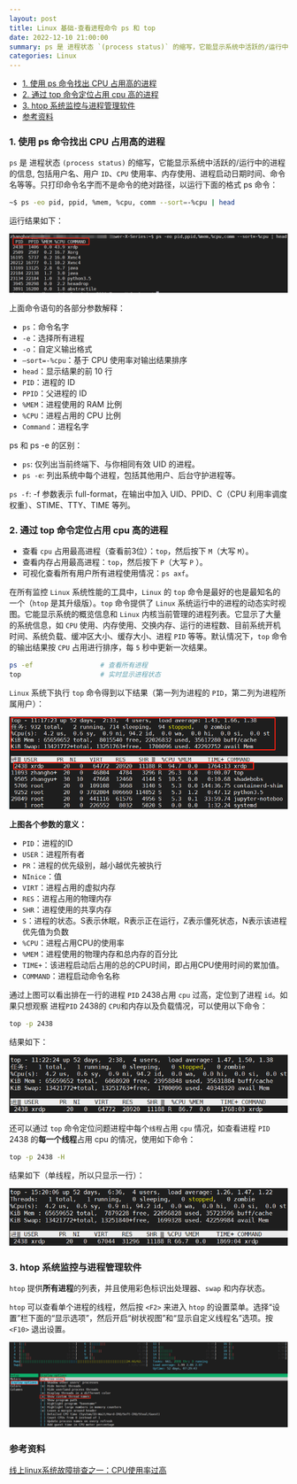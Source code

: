 ```yaml
---
layout: post
title: Linux 基础-查看进程命令 ps 和 top
date: 2022-12-10 21:00:00
summary: ps 是 进程状态 `(process status)` 的缩写，它能显示系统中活跃的/运行中的进程的信息, 包括用户名、用户 `ID`、`CPU` 使用率、内存使用、进程启动日期时间、命令名等等。
categories: Linux
---
```


- [1. 使用 ps 命令找出 CPU 占用高的进程](#1-使用-ps-命令找出-cpu-占用高的进程)
- [2. 通过 top 命令定位占用 cpu 高的进程](#2-通过-top-命令定位占用-cpu-高的进程)
- [3. htop 系统监控与进程管理软件](#3-htop-系统监控与进程管理软件)
- [参考资料](#参考资料)

### 1. 使用 ps 命令找出 CPU 占用高的进程

`ps` 是 进程状态 `(process status)` 的缩写，它能显示系统中活跃的/运行中的进程的信息, 包括用户名、用户 `ID`、`CPU` 使用率、内存使用、进程启动日期时间、命令名等等。只打印命令名字而不是命令的绝对路径，以运行下面的格式 ps 命令：

```bash
~$ ps -eo pid, ppid, %mem, %cpu, comm --sort=-%cpu | head
```
运行结果如下：

![image](../images/linux_basic/ps_eo.png)

上面命令语句的各部分参数解释：

* `ps`：命令名字
* `-e`：选择所有进程
* `-o`：自定义输出格式
* `–sort=-%cpu`：基于 CPU 使用率对输出结果排序
* `head`：显示结果的前 10 行
* `PID`：进程的 ID
* `PPID`：父进程的 ID
* `%MEM`：进程使用的 RAM 比例
* `%CPU`：进程占用的 CPU 比例
* `Command`：进程名字

ps 和 ps -e 的区别：

- `ps`: 仅列出当前终端下、与你相同有效 UID 的进程。
- `ps -e`: 列出系统中每个进程，包括其他用户、后台守护进程等。

`ps -f`: -f 参数表示 full-format，在输出中加入 UID、PPID、C（CPU 利用率调度权重）、STIME、TTY、TIME 等列。

### 2. 通过 top 命令定位占用 cpu 高的进程

* 查看 `cpu` 占用最高进程（查看前3位）：`top`，然后按下 `M`（大写 `M`）。
* 查看内存占用最高进程：`top`，然后按下 `P`（大写 `P` ）。
* 可视化查看所有用户所有进程使用情况：`ps axf`。

在所有监控 `Linux` 系统性能的工具中，`Linux` 的 `top` 命令是最好的也是最知名的一个（`htop` 是其升级版）。`top` 命令提供了 `Linux` 系统运行中的进程的动态实时视图。它能显示系统的概览信息和 `Linux` 内核当前管理的进程列表。它显示了大量的系统信息，如 `CPU` 使用、内存使用、交换内存、运行的进程数、目前系统开机时间、系统负载、缓冲区大小、缓存大小、进程 `PID` 等等。默认情况下，`top` 命令的输出结果按 `CPU` 占用进行排序，每 `5` 秒中更新一次结果。

```bash
ps -ef                 # 查看所有进程
top                    # 实时显示进程状态
```
`Linux` 系统下执行 `top` 命令得到以下结果（第一列为进程的 `PID`，第二列为进程所属用户）：

![image](../images/linux_basic/top_info2.png)

**上图各个参数的意义：**

* `PID`：进程的ID
* `USER`：进程所有者
* `PR`：进程的优先级别，越小越优先被执行
* `NInice`：值
* `VIRT`：进程占用的虚拟内存
* `RES`：进程占用的物理内存
* `SHR`：进程使用的共享内存
* `S`：进程的状态。S表示休眠，R表示正在运行，Z表示僵死状态，N表示该进程优先值为负数
* `%CPU`：进程占用CPU的使用率
* `%MEM`：进程使用的物理内存和总内存的百分比
* `TIME+`：该进程启动后占用的总的CPU时间，即占用CPU使用时间的累加值。
* `COMMAND`：进程启动命令名称

通过上图可以看出排在一行的进程 `PID` 2438占用 `cpu` 过高，定位到了进程 `id`。如果只想观察 进程`PID` 2438的 `CPU`和内存以及负载情况，可以使用以下命令：

```bash
top -p 2438
```
结果如下：

![image](../images/linux_basic/top_info3.png)

还可以通过 `top` 命令定位问题进程中每个`线程`占用 `cpu` 情况，如查看进程 `PID` 2438 的**每一个线程**占用 cpu 的情况，使用如下命令：

```bash
top -p 2438 -H
```
结果如下（单线程，所以只显示一行）：

![image](../images/linux_basic/top4.png)

### 3. htop 系统监控与进程管理软件

`htop` 提供**所有进程**的列表，并且使用彩色标识出处理器、`swap` 和内存状态。

`htop` 可以查看单个进程的线程，然后按 `<F2>` 来进入 `htop` 的设置菜单。选择“设置”栏下面的“显示选项”，然后开启“树状视图”和“显示自定义线程名”选项。按 `<F10>` 退出设置。

![image](../images/linux_basic/htop2.png)

### 参考资料
[线上linux系统故障排查之一：CPU使用率过高](https://www.jianshu.com/p/6d573e42310a)
